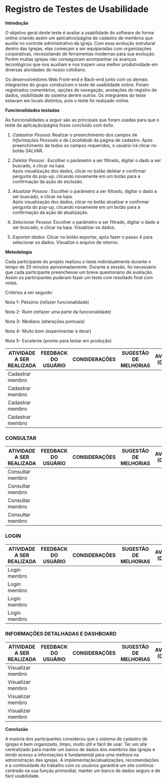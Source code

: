# Registro de Testes de Usabilidade

**Introdução**

O objetivo geral deste teste é avaliar a usabilidade do software de forma online criando assim um aplicativo/página de cadastro de membros que auxilie no controle administrativo da igreja. Com essa evolução estrutural dentro das Igrejas, elas começam a ser equiparadas com organizações corporativas, necessitando de ferramentas modernas para sua evolução. Porém muitas igrejas não conseguiram acompanhar os avanços tecnológicos que nos auxiliam e nos trazem uma melhor produtividade em diversas atividades do nosso cotidiano.

Os desenvolvedores Web Front-end e Back-end junto com os demais integrantes do grupo conduziram o teste de usabilidade online. Foram registrados comentários, opções de navegação, anotações do registro de dados, visibilidade do sistema dentre outros. Os integrantes do teste estavam em locais distintos, pois o teste foi realizado online.

**Funcionalidades testadas**

As funcionalidades a seguir são as principais que foram usadas para que o teste da aplicação/página fosse concluído com êxito.

1. _Cadastrar Pessoa_: Realizar o preenchimento dos campos de _Informações Pessoais_ _e_ de  _Localidade_ da página de cadastro. Após preenchimento de todos os campos requeridos, o usuário irá clicar no botão SALVAR.

2. _Deletar Pessoa_ : Escolher o parâmetro a ser filtrado, digitar o dado a ser buscado, e clicar na lupa.  
Após visualização dos dados, clicar no botão deletar e confirmar pergunta do pop-up, clicando novamente em um botão para a confirmação da ação de exclusão.

3. _Atualizar Pessoa_ : Escolher o parâmetro a ser filtrado, digitar o dado a ser buscado, e clicar na lupa.  
Após visualização dos dados, clicar no botão atualizar e confirmar pergunta do pop-up, clicando novamente em um botão para a confirmação da ação de atualização.

4. _Selecionar Pessoa_: Escolher o parâmetro a ser filtrado, digitar o dado a ser buscado, e clicar na lupa. Visualizar os dados.

5. _Exportar dados_: Clicar no botão exportar, após fazer o passo 4 para selecionar os dados. Visualize o arquivo de retorno.

**Metodologia**

Cada participante do projeto realizou o teste individualmente durante o tempo de 20 minutos aproximadamente. Durante a sessão, foi necessário que cada participante preenchesse um breve questionário de avaliação. Assim os participantes puderam fazer um teste com resultado final com notas.

Critérios a ser seguido:

Nota 1- Péssimo (refazer funcionalidade)

Nota 2- Ruim (refazer uma parte da funcionalidade)

Nota 3- Mediano (alterações pontuais)

Nota 4- Muito bom (experimentar e iterar)

Nota 5- Excelente (pronto para testar em produção)

|        ATIVIDADE A SER REALIZADA      | FEEDBACK DO USUÁRIO  |    CONSIDERAÇÕES    |   SUGESTÃO DE MELHORIAS | AVALIAÇÃO (DE 1 A 5)  |
|---------------------------------------|----------------------|---------------------|-------------------------|-----------------------|
|Cadastrar membro                       |                      |                     |                         |                       |
|Cadastrar membro                       |                      |                     |                         |                       |
|Cadastrar membro                       |                      |                     |                         |                       |
|Cadastrar membro                       |                      |                     |                         |                       |


### CONSULTAR
|        ATIVIDADE A SER REALIZADA      | FEEDBACK DO USUÁRIO  |    CONSIDERAÇÕES    |   SUGESTÃO DE MELHORIAS | AVALIAÇÃO (DE 1 A 5)  |
|---------------------------------------|----------------------|---------------------|-------------------------|-----------------------|
|Consultar membro                       |                      |                     |                         |                       |
|Consultar membro                       |                      |                     |                         |                       |
|Consultar membro                       |                      |                     |                         |                       |
|Consultar membro                       |                      |                     |                         |                       |



### LOGIN
|        ATIVIDADE A SER REALIZADA      | FEEDBACK DO USUÁRIO  |    CONSIDERAÇÕES    |   SUGESTÃO DE MELHORIAS | AVALIAÇÃO (DE 1 A 5)  |
|---------------------------------------|----------------------|---------------------|-------------------------|-----------------------|
|Login membro                           |                      |                     |                         |                       |
|Login membro                           |                      |                     |                         |                       |
|Login membro                           |                      |                     |                         |                       |
|Login membro                           |                      |                     |                         |                       |

### INFORMAÇÕES DETALHADAS E DASHBOARD
|        ATIVIDADE A SER REALIZADA      | FEEDBACK DO USUÁRIO  |    CONSIDERAÇÕES    |   SUGESTÃO DE MELHORIAS | AVALIAÇÃO (DE 1 A 5)  |
|---------------------------------------|----------------------|---------------------|-------------------------|-----------------------|
|Visualizar membro                      |                      |                     |                         |                       |
|Visualizar membro                      |                      |                     |                         |                       |
|Visualizar membro                      |                      |                     |                         |                       |
|Visualizar membro                      |                      |                     |                         |                       |


**Conclusão**

A maioria dos participantes considerou que o sistema de cadastro de igrejas é bem organizado, limpo, muito útil e fácil de usar. Ter um site centralizado para manter um banco de dados dos membros das igrejas e tendo acesso a informações é fundamental para uma melhora na administração das igrejas. A implementação/atualizações, recomendações e a continuidade do trabalho com os usuários garantirá um site contínuo centrado na sua função primordial, manter um banco de dados seguro e de fácil usabilidade.